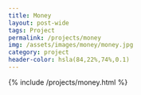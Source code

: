 ```yaml
---
title: Money
layout: post-wide
tags: Project
permalink: /projects/money
img: /assets/images/money/money.jpg
category: project
header-color: hsla(84,22%,74%,0.1)
---
```


{% include /projects/money.html %}



